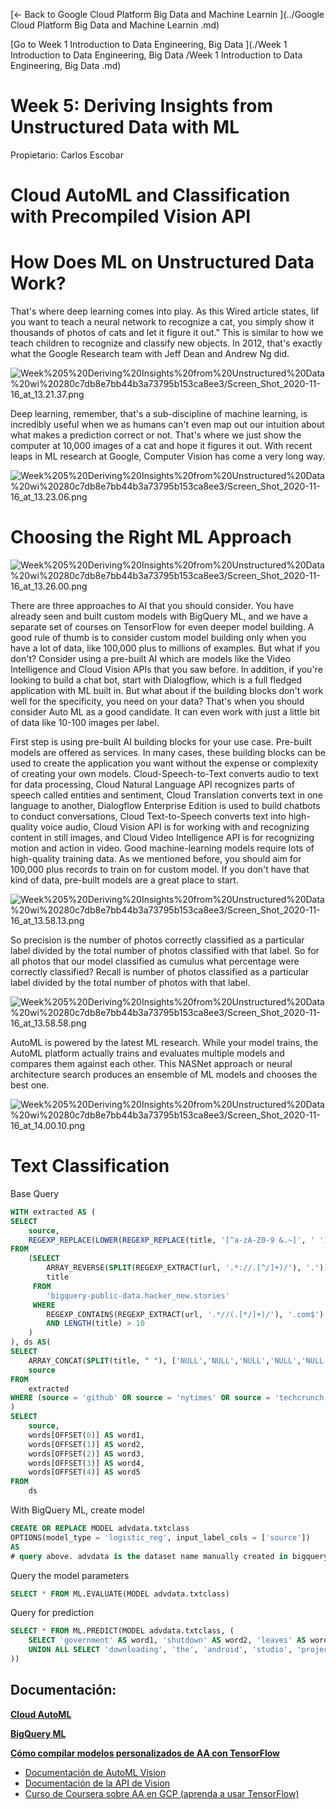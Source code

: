 [← Back to Google Cloud Platform Big Data and Machine Learnin ](../Google Cloud Platform Big Data and Machine Learnin .md)

[Go to Week 1 Introduction to Data Engineering, Big Data  ](./Week 1 Introduction to Data Engineering, Big Data  /Week 1 Introduction to Data Engineering, Big Data  .md)

# Week 5: Deriving Insights from Unstructured Data with ML

Propietario: Carlos Escobar

# Cloud AutoML and Classification with Precompiled Vision API

# How Does ML on Unstructured Data Work?

That's where deep learning comes into play. As this Wired article states, Iif you want to teach a neural network to recognize a cat, you simply show it thousands of photos of cats and let it figure it out." This is similar to how we teach children to recognize and classify new objects. In 2012, that's exactly what the Google Research team with Jeff Dean and Andrew Ng did.

![Week%205%20Deriving%20Insights%20from%20Unstructured%20Data%20wi%20280c7db8e7bb44b3a73795b153ca8ee3/Screen_Shot_2020-11-16_at_13.21.37.png](Week%205%20Deriving%20Insights%20from%20Unstructured%20Data%20wi%20280c7db8e7bb44b3a73795b153ca8ee3/Screen_Shot_2020-11-16_at_13.21.37.png)

Deep learning, remember, that's a sub-discipline of machine learning, is incredibly useful when we as humans can't even map out our intuition about what makes a prediction correct or not. That's where we just show the computer at 10,000 images of a cat and hope it figures it out. With recent leaps in ML research at Google, Computer Vision has come a very long way.

![Week%205%20Deriving%20Insights%20from%20Unstructured%20Data%20wi%20280c7db8e7bb44b3a73795b153ca8ee3/Screen_Shot_2020-11-16_at_13.23.06.png](Week%205%20Deriving%20Insights%20from%20Unstructured%20Data%20wi%20280c7db8e7bb44b3a73795b153ca8ee3/Screen_Shot_2020-11-16_at_13.23.06.png)

# Choosing the Right ML Approach

![Week%205%20Deriving%20Insights%20from%20Unstructured%20Data%20wi%20280c7db8e7bb44b3a73795b153ca8ee3/Screen_Shot_2020-11-16_at_13.26.00.png](Week%205%20Deriving%20Insights%20from%20Unstructured%20Data%20wi%20280c7db8e7bb44b3a73795b153ca8ee3/Screen_Shot_2020-11-16_at_13.26.00.png)

There are three approaches to AI that you should consider. You have already seen and built custom models with BigQuery ML, and we have a separate set of courses on TensorFlow for even deeper model building. A good rule of thumb is to consider custom model building only when you have a lot of data, like 100,000 plus to millions of examples. But what if you don't? Consider using a pre-built AI which are models like the Video Intelligence and Cloud Vision APIs that you saw before. In addition, if you're looking to build a chat bot, start with Dialogflow, which is a full fledged application with ML built in. But what about if the building blocks don't work well for the specificity, you need on your data? That's when you should consider Auto ML as a good candidate. It can even work with just a little bit of data like 10-100 images per label.

First step is using pre-built AI building blocks for your use case. Pre-built models are offered as services. In many cases, these building blocks can be used to create the application you want without the expense or complexity of creating your own models. Cloud-Speech-to-Text converts audio to text for data processing, Cloud Natural Language API recognizes parts of speech called entities and sentiment, Cloud Translation converts text in one language to another, Dialogflow Enterprise Edition is used to build chatbots to conduct conversations, Cloud Text-to-Speech converts text into high-quality voice audio, Cloud Vision API is for working with and recognizing content in still images, and Cloud Video Intelligence API is for recognizing motion and action in video. Good machine-learning models require lots of high-quality training data. As we mentioned before, you should aim for 100,000 plus records to train on for custom model. If you don't have that kind of data, pre-built models are a great place to start.

![Week%205%20Deriving%20Insights%20from%20Unstructured%20Data%20wi%20280c7db8e7bb44b3a73795b153ca8ee3/Screen_Shot_2020-11-16_at_13.58.13.png](Week%205%20Deriving%20Insights%20from%20Unstructured%20Data%20wi%20280c7db8e7bb44b3a73795b153ca8ee3/Screen_Shot_2020-11-16_at_13.58.13.png)

So precision is the number of photos correctly classified as a particular label divided by the total number of photos classified with that label. So for all photos that our model classified as cumulus what percentage were correctly classified? Recall is number of photos classified as a particular label divided by the total number of photos with that label.

![Week%205%20Deriving%20Insights%20from%20Unstructured%20Data%20wi%20280c7db8e7bb44b3a73795b153ca8ee3/Screen_Shot_2020-11-16_at_13.58.58.png](Week%205%20Deriving%20Insights%20from%20Unstructured%20Data%20wi%20280c7db8e7bb44b3a73795b153ca8ee3/Screen_Shot_2020-11-16_at_13.58.58.png)

AutoML is powered by the latest ML research. While your model trains, the AutoML platform actually trains and evaluates multiple models and compares them against each other. This NASNet approach or neural architecture search produces an ensemble of ML models and chooses the best one.

![Week%205%20Deriving%20Insights%20from%20Unstructured%20Data%20wi%20280c7db8e7bb44b3a73795b153ca8ee3/Screen_Shot_2020-11-16_at_14.00.10.png](Week%205%20Deriving%20Insights%20from%20Unstructured%20Data%20wi%20280c7db8e7bb44b3a73795b153ca8ee3/Screen_Shot_2020-11-16_at_14.00.10.png)

# Text Classification

Base Query

```sql
WITH extracted AS (
SELECT 
	source, 
	REGEXP_REPLACE(LOWER(REGEXP_REPLACE(title, '[^a-zA-Z0-9 &.~]', ' ')),"   ", " ") AS title 
FROM
	(SELECT
		ARRAY_REVERSE(SPLIT(REGEXP_EXTRACT(url, '.*://.[^/]+)/'), '.'))[OFFSET(1)] AS source,
		title
	 FROM
		'bigquery-public-data.hacker_new.stories'
	 WHERE
		REGEXP_CONTAINS(REGEXP_EXTRACT(url, '.*//(.[*/]+)/'), '.com$')
		AND LENGTH(title) > 10
	)
), ds AS(
SELECT 
	ARRAY_CONCAT(SPLIT(title, " "), ['NULL','NULL','NULL','NULL','NULL']) AS words,
	source
FROM 
	extracted
WHERE (source = 'github' OR source = 'nytimes' OR source = 'techcrunch')
)
SELECT
	source,
	words[OFFSET(0)] AS word1,
	words[OFFSET(1)] AS word2,
	words[OFFSET(2)] AS word3,
	words[OFFSET(3)] AS word4,
	words[OFFSET(4)] AS word5
FROM 
	ds
```

With BigQuery ML, create model

```sql
CREATE OR REPLACE MODEL advdata.txtclass
OPTIONS(model_type = 'logistic_reg', input_label_cols = ['source'])
AS
# query above. advdata is the dataset name manually created in bigquery
```

Query the model parameters

```sql
SELECT * FROM ML.EVALUATE(MODEL advdata.txtclass)
```

Query for prediction

```sql
SELECT * FROM ML.PREDICT(MODEL advdata.txtclass, (
	SELECT 'government' AS word1, 'shutdown' AS word2, 'leaves' AS word3, 'workers' AS word4, 'reeling' AS word5
	UNION ALL SELECT 'downloading', 'the', 'android', 'studio', 'project'
))
```

## **Documentación:**

**[Cloud AutoML](https://cloud.google.com/automl/?hl=es-419)**

**[BigQuery ML](https://cloud.google.com/bigquery/docs/bigqueryml-intro?hl=es-419)**

**[Cómo compilar modelos personalizados de AA con TensorFlow](https://www.tensorflow.org/tutorials/?hl=es-419)**

- [Documentación de AutoML Vision](https://cloud.google.com/vision/automl/docs/?hl=es-419)
- [Documentación de la API de Vision](https://cloud.google.com/vision/?hl=es-419#resources)
- [Curso de Coursera sobre AA en GCP (aprenda a usar TensorFlow)](https://www.coursera.org/specializations/machine-learning-tensorflow-gcp)